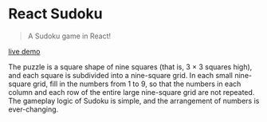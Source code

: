 # React Sudoku

> A Sudoku game in React!

[live demo](https://vue-sudoku.elonehoo.xyz)

The puzzle is a square shape of nine squares (that is, 3 × 3 squares high), and each square is subdivided into a nine-square grid. In each small nine-square grid, fill in the numbers from 1 to 9, so that the numbers in each column and each row of the entire large nine-square grid are not repeated. The gameplay logic of Sudoku is simple, and the arrangement of numbers is ever-changing.